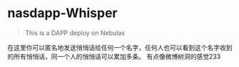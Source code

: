 # nasdapp-Whisper

> This is a DAPP deploy on Nebulas

在这里你可以匿名地发送悄悄话给任何一个名字，任何人也可以看到这个名字收到的所有悄悄话，同一个人的悄悄话可以累加多条。
有点像微博树洞的感觉233
